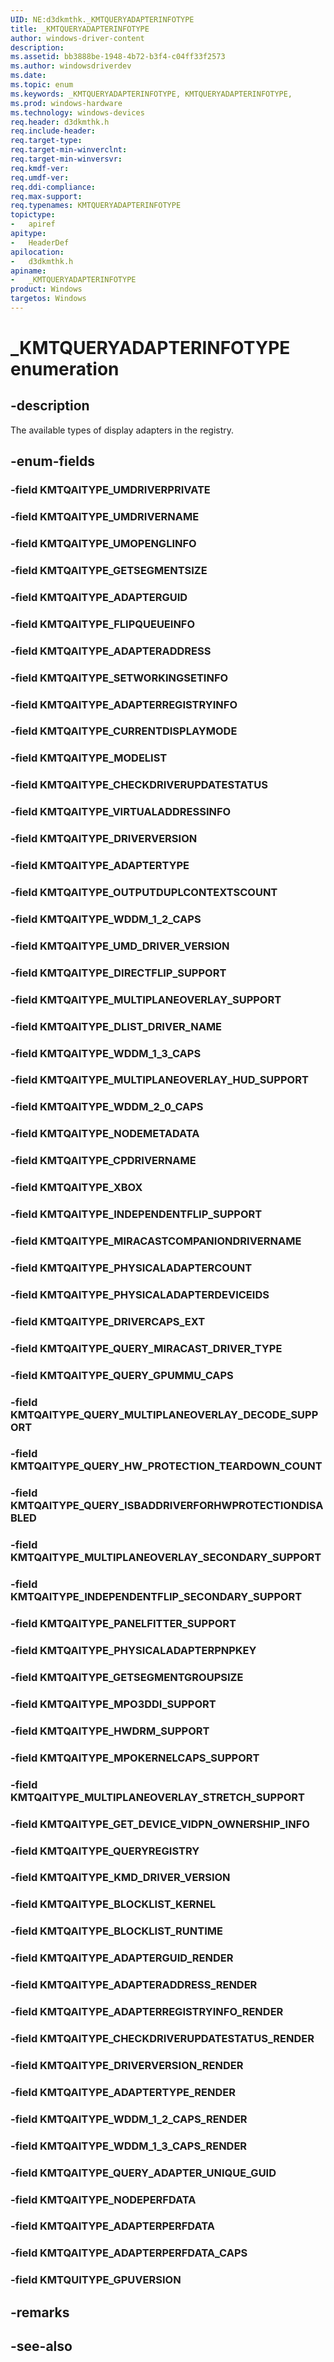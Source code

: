 ```yaml
---
UID: NE:d3dkmthk._KMTQUERYADAPTERINFOTYPE
title: _KMTQUERYADAPTERINFOTYPE
author: windows-driver-content
description:
ms.assetid: bb3888be-1948-4b72-b3f4-c04ff33f2573
ms.author: windowsdriverdev
ms.date:
ms.topic: enum
ms.keywords: _KMTQUERYADAPTERINFOTYPE, KMTQUERYADAPTERINFOTYPE,
ms.prod: windows-hardware
ms.technology: windows-devices
req.header: d3dkmthk.h
req.include-header:
req.target-type:
req.target-min-winverclnt:
req.target-min-winversvr:
req.kmdf-ver:
req.umdf-ver:
req.ddi-compliance:
req.max-support:
req.typenames: KMTQUERYADAPTERINFOTYPE
topictype:
-	apiref
apitype:
-	HeaderDef
apilocation:
-	d3dkmthk.h
apiname:
-	_KMTQUERYADAPTERINFOTYPE
product: Windows
targetos: Windows
---
```


# _KMTQUERYADAPTERINFOTYPE enumeration

## -description

The available types of display adapters in the registry.

## -enum-fields

### -field KMTQAITYPE_UMDRIVERPRIVATE

### -field KMTQAITYPE_UMDRIVERNAME
### -field KMTQAITYPE_UMOPENGLINFO
### -field KMTQAITYPE_GETSEGMENTSIZE
### -field KMTQAITYPE_ADAPTERGUID
### -field KMTQAITYPE_FLIPQUEUEINFO
### -field KMTQAITYPE_ADAPTERADDRESS
### -field KMTQAITYPE_SETWORKINGSETINFO
### -field KMTQAITYPE_ADAPTERREGISTRYINFO
### -field KMTQAITYPE_CURRENTDISPLAYMODE
### -field KMTQAITYPE_MODELIST
### -field KMTQAITYPE_CHECKDRIVERUPDATESTATUS
### -field KMTQAITYPE_VIRTUALADDRESSINFO
### -field KMTQAITYPE_DRIVERVERSION
### -field KMTQAITYPE_ADAPTERTYPE
### -field KMTQAITYPE_OUTPUTDUPLCONTEXTSCOUNT
### -field KMTQAITYPE_WDDM_1_2_CAPS
### -field KMTQAITYPE_UMD_DRIVER_VERSION
### -field KMTQAITYPE_DIRECTFLIP_SUPPORT
### -field KMTQAITYPE_MULTIPLANEOVERLAY_SUPPORT
### -field KMTQAITYPE_DLIST_DRIVER_NAME
### -field KMTQAITYPE_WDDM_1_3_CAPS
### -field KMTQAITYPE_MULTIPLANEOVERLAY_HUD_SUPPORT
### -field KMTQAITYPE_WDDM_2_0_CAPS
### -field KMTQAITYPE_NODEMETADATA
### -field KMTQAITYPE_CPDRIVERNAME
### -field KMTQAITYPE_XBOX
### -field KMTQAITYPE_INDEPENDENTFLIP_SUPPORT
### -field KMTQAITYPE_MIRACASTCOMPANIONDRIVERNAME
### -field KMTQAITYPE_PHYSICALADAPTERCOUNT
### -field KMTQAITYPE_PHYSICALADAPTERDEVICEIDS
### -field KMTQAITYPE_DRIVERCAPS_EXT
### -field KMTQAITYPE_QUERY_MIRACAST_DRIVER_TYPE
### -field KMTQAITYPE_QUERY_GPUMMU_CAPS
### -field KMTQAITYPE_QUERY_MULTIPLANEOVERLAY_DECODE_SUPPORT
### -field KMTQAITYPE_QUERY_HW_PROTECTION_TEARDOWN_COUNT
### -field KMTQAITYPE_QUERY_ISBADDRIVERFORHWPROTECTIONDISABLED
### -field KMTQAITYPE_MULTIPLANEOVERLAY_SECONDARY_SUPPORT
### -field KMTQAITYPE_INDEPENDENTFLIP_SECONDARY_SUPPORT
### -field KMTQAITYPE_PANELFITTER_SUPPORT
### -field KMTQAITYPE_PHYSICALADAPTERPNPKEY
### -field KMTQAITYPE_GETSEGMENTGROUPSIZE
### -field KMTQAITYPE_MPO3DDI_SUPPORT
### -field KMTQAITYPE_HWDRM_SUPPORT
### -field KMTQAITYPE_MPOKERNELCAPS_SUPPORT
### -field KMTQAITYPE_MULTIPLANEOVERLAY_STRETCH_SUPPORT
### -field KMTQAITYPE_GET_DEVICE_VIDPN_OWNERSHIP_INFO
### -field KMTQAITYPE_QUERYREGISTRY
### -field KMTQAITYPE_KMD_DRIVER_VERSION
### -field KMTQAITYPE_BLOCKLIST_KERNEL
### -field KMTQAITYPE_BLOCKLIST_RUNTIME
### -field KMTQAITYPE_ADAPTERGUID_RENDER
### -field KMTQAITYPE_ADAPTERADDRESS_RENDER
### -field KMTQAITYPE_ADAPTERREGISTRYINFO_RENDER
### -field KMTQAITYPE_CHECKDRIVERUPDATESTATUS_RENDER
### -field KMTQAITYPE_DRIVERVERSION_RENDER
### -field KMTQAITYPE_ADAPTERTYPE_RENDER
### -field KMTQAITYPE_WDDM_1_2_CAPS_RENDER
### -field KMTQAITYPE_WDDM_1_3_CAPS_RENDER
### -field KMTQAITYPE_QUERY_ADAPTER_UNIQUE_GUID
### -field KMTQAITYPE_NODEPERFDATA
### -field KMTQAITYPE_ADAPTERPERFDATA
### -field KMTQAITYPE_ADAPTERPERFDATA_CAPS
### -field KMTQUITYPE_GPUVERSION

## -remarks

## -see-also